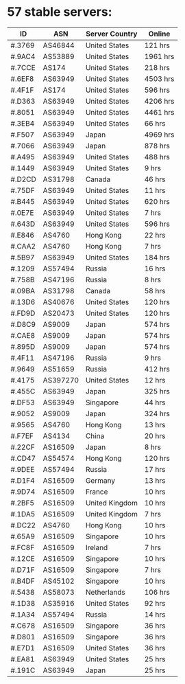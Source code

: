 # 57 stable servers:

| ID | ASN | Server Country | Online |
| ------ | ------ | ------ | ------ |
| #.3769 | AS46844 | United States | 121 hrs |
| #.9AC4 | AS53889 | United States | 1961 hrs |
| #.7CCE | AS174 | United States | 218 hrs |
| #.6EF8 | AS63949 | United States | 4503 hrs |
| #.4F1F | AS174 | United States | 596 hrs |
| #.D363 | AS63949 | United States | 4206 hrs |
| #.8051 | AS63949 | United States | 4461 hrs |
| #.3EB4 | AS63949 | United States | 66 hrs |
| #.F507 | AS63949 | Japan | 4969 hrs |
| #.7066 | AS63949 | Japan | 878 hrs |
| #.A495 | AS63949 | United States | 488 hrs |
| #.1449 | AS63949 | United States | 9 hrs |
| #.D2CD | AS31798 | Canada | 46 hrs |
| #.75DF | AS63949 | United States | 11 hrs |
| #.B445 | AS63949 | United States | 620 hrs |
| #.0E7E | AS63949 | United States | 7 hrs |
| #.643D | AS63949 | United States | 596 hrs |
| #.E846 | AS4760 | Hong Kong | 22 hrs |
| #.CAA2 | AS4760 | Hong Kong | 7 hrs |
| #.5B97 | AS63949 | United States | 184 hrs |
| #.1209 | AS57494 | Russia | 16 hrs |
| #.758B | AS47196 | Russia | 8 hrs |
| #.09BA | AS31798 | Canada | 58 hrs |
| #.13D6 | AS40676 | United States | 120 hrs |
| #.FD9D | AS20473 | United States | 120 hrs |
| #.D8C9 | AS9009 | Japan | 574 hrs |
| #.CAE8 | AS9009 | Japan | 574 hrs |
| #.895D | AS9009 | Japan | 574 hrs |
| #.4F11 | AS47196 | Russia | 9 hrs |
| #.9649 | AS51659 | Russia | 412 hrs |
| #.4175 | AS397270 | United States | 12 hrs |
| #.455C | AS63949 | Japan | 325 hrs |
| #.DF53 | AS63949 | Singapore | 44 hrs |
| #.9052 | AS9009 | Japan | 324 hrs |
| #.9565 | AS4760 | Hong Kong | 13 hrs |
| #.F7EF | AS4134 | China | 20 hrs |
| #.22CF | AS16509 | Japan | 8 hrs |
| #.CD47 | AS54574 | Hong Kong | 120 hrs |
| #.9DEE | AS57494 | Russia | 17 hrs |
| #.D1F4 | AS16509 | Germany | 13 hrs |
| #.9D74 | AS16509 | France | 10 hrs |
| #.2BF5 | AS16509 | United Kingdom | 10 hrs |
| #.1DA5 | AS16509 | United Kingdom | 7 hrs |
| #.DC22 | AS4760 | Hong Kong | 10 hrs |
| #.65A9 | AS16509 | Singapore | 10 hrs |
| #.FC8F | AS16509 | Ireland | 7 hrs |
| #.12CE | AS16509 | Singapore | 10 hrs |
| #.D71F | AS16509 | Singapore | 7 hrs |
| #.B4DF | AS45102 | Singapore | 10 hrs |
| #.5438 | AS58073 | Netherlands | 106 hrs |
| #.1D38 | AS35916 | United States | 92 hrs |
| #.1A34 | AS57494 | Russia | 14 hrs |
| #.C678 | AS16509 | Singapore | 36 hrs |
| #.D801 | AS16509 | Singapore | 36 hrs |
| #.E7D1 | AS16509 | United States | 36 hrs |
| #.EA81 | AS63949 | United States | 25 hrs |
| #.191C | AS63949 | Japan | 25 hrs |


